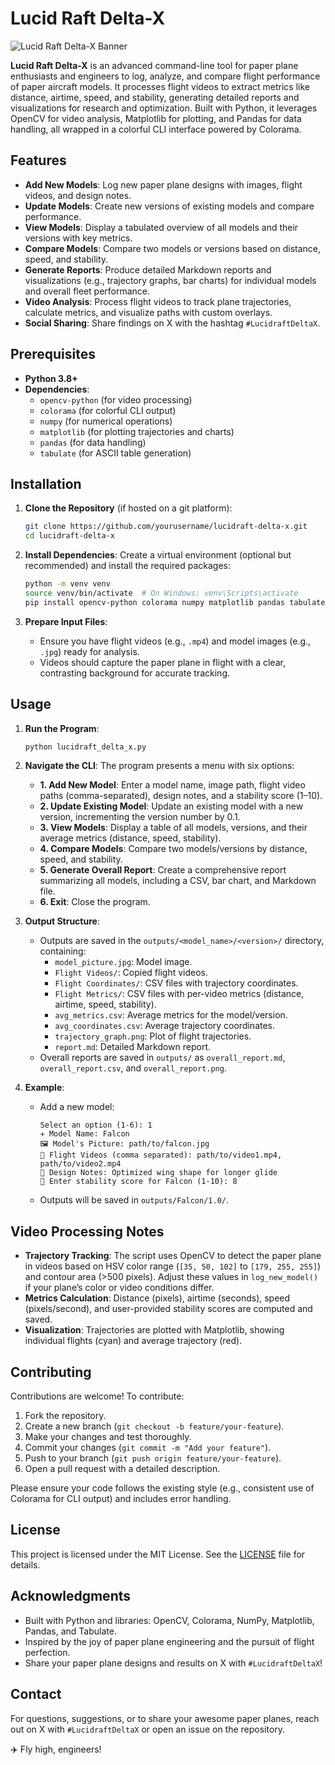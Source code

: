 # Lucid Raft Delta-X

![Lucid Raft Delta-X Banner](https://via.placeholder.com/800x200.png?text=Lucid+Raft+Delta-X)

**Lucid Raft Delta-X** is an advanced command-line tool for paper plane enthusiasts and engineers to log, analyze, and compare flight performance of paper aircraft models. It processes flight videos to extract metrics like distance, airtime, speed, and stability, generating detailed reports and visualizations for research and optimization. Built with Python, it leverages OpenCV for video analysis, Matplotlib for plotting, and Pandas for data handling, all wrapped in a colorful CLI interface powered by Colorama.

## Features

- **Add New Models**: Log new paper plane designs with images, flight videos, and design notes.
- **Update Models**: Create new versions of existing models and compare performance.
- **View Models**: Display a tabulated overview of all models and their versions with key metrics.
- **Compare Models**: Compare two models or versions based on distance, speed, and stability.
- **Generate Reports**: Produce detailed Markdown reports and visualizations (e.g., trajectory graphs, bar charts) for individual models and overall fleet performance.
- **Video Analysis**: Process flight videos to track plane trajectories, calculate metrics, and visualize paths with custom overlays.
- **Social Sharing**: Share findings on X with the hashtag `#LucidraftDeltaX`.

## Prerequisites

- **Python 3.8+**
- **Dependencies**:
  - `opencv-python` (for video processing)
  - `colorama` (for colorful CLI output)
  - `numpy` (for numerical operations)
  - `matplotlib` (for plotting trajectories and charts)
  - `pandas` (for data handling)
  - `tabulate` (for ASCII table generation)

## Installation

1. **Clone the Repository** (if hosted on a git platform):
   ```bash
   git clone https://github.com/yourusername/lucidraft-delta-x.git
   cd lucidraft-delta-x
   ```

2. **Install Dependencies**:
   Create a virtual environment (optional but recommended) and install the required packages:
   ```bash
   python -m venv venv
   source venv/bin/activate  # On Windows: venv\Scripts\activate
   pip install opencv-python colorama numpy matplotlib pandas tabulate
   ```

3. **Prepare Input Files**:
   - Ensure you have flight videos (e.g., `.mp4`) and model images (e.g., `.jpg`) ready for analysis.
   - Videos should capture the paper plane in flight with a clear, contrasting background for accurate tracking.

## Usage

1. **Run the Program**:
   ```bash
   python lucidraft_delta_x.py
   ```

2. **Navigate the CLI**:
   The program presents a menu with six options:
   - **1. Add New Model**: Enter a model name, image path, flight video paths (comma-separated), design notes, and a stability score (1–10).
   - **2. Update Existing Model**: Update an existing model with a new version, incrementing the version number by 0.1.
   - **3. View Models**: Display a table of all models, versions, and their average metrics (distance, speed, stability).
   - **4. Compare Models**: Compare two models/versions by distance, speed, and stability.
   - **5. Generate Overall Report**: Create a comprehensive report summarizing all models, including a CSV, bar chart, and Markdown file.
   - **6. Exit**: Close the program.

3. **Output Structure**:
   - Outputs are saved in the `outputs/<model_name>/<version>/` directory, containing:
     - `model_picture.jpg`: Model image.
     - `Flight Videos/`: Copied flight videos.
     - `Flight Coordinates/`: CSV files with trajectory coordinates.
     - `Flight Metrics/`: CSV files with per-video metrics (distance, airtime, speed, stability).
     - `avg_metrics.csv`: Average metrics for the model/version.
     - `avg_coordinates.csv`: Average trajectory coordinates.
     - `trajectory_graph.png`: Plot of flight trajectories.
     - `report.md`: Detailed Markdown report.
   - Overall reports are saved in `outputs/` as `overall_report.md`, `overall_report.csv`, and `overall_report.png`.

4. **Example**:
   - Add a new model:
     ```
     Select an option (1-6): 1
     ✈ Model Name: Falcon
     🖼 Model's Picture: path/to/falcon.jpg
     🎥 Flight Videos (comma separated): path/to/video1.mp4, path/to/video2.mp4
     📝 Design Notes: Optimized wing shape for longer glide
     📝 Enter stability score for Falcon (1-10): 8
     ```
   - Outputs will be saved in `outputs/Falcon/1.0/`.

## Video Processing Notes

- **Trajectory Tracking**: The script uses OpenCV to detect the paper plane in videos based on HSV color range (`[35, 50, 102]` to `[179, 255, 255]`) and contour area (>500 pixels). Adjust these values in `log_new_model()` if your plane’s color or video conditions differ.
- **Metrics Calculation**: Distance (pixels), airtime (seconds), speed (pixels/second), and user-provided stability scores are computed and saved.
- **Visualization**: Trajectories are plotted with Matplotlib, showing individual flights (cyan) and average trajectory (red).

## Contributing

Contributions are welcome! To contribute:
1. Fork the repository.
2. Create a new branch (`git checkout -b feature/your-feature`).
3. Make your changes and test thoroughly.
4. Commit your changes (`git commit -m "Add your feature"`).
5. Push to your branch (`git push origin feature/your-feature`).
6. Open a pull request with a detailed description.

Please ensure your code follows the existing style (e.g., consistent use of Colorama for CLI output) and includes error handling.

## License

This project is licensed under the MIT License. See the [LICENSE](LICENSE) file for details.

## Acknowledgments

- Built with Python and libraries: OpenCV, Colorama, NumPy, Matplotlib, Pandas, and Tabulate.
- Inspired by the joy of paper plane engineering and the pursuit of flight perfection.
- Share your paper plane designs and results on X with `#LucidraftDeltaX`!

## Contact

For questions, suggestions, or to share your awesome paper planes, reach out on X with `#LucidraftDeltaX` or open an issue on the repository.

✈️ Fly high, engineers!